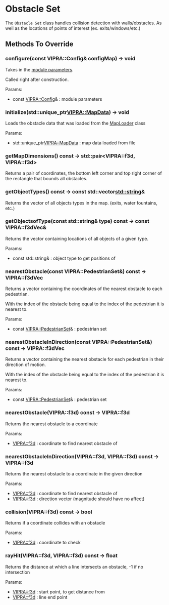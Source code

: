 # Obstacle Set

The `Obstacle Set` class handles collision detection with walls/obstacles. As well as the locations of points of interest (ex. exits/windows/etc.)


## Methods To Override

### configure(const VIPRA::Config& configMap) -> void

Takes in the [module parameters](Parameters.md).

Called right after construction.

Params:
- const [VIPRA::Config](Parameters.md)& : module parameters

### initialize(std::unique_ptr<VIPRA::MapData>) -> void

Loads the obstacle data that was loaded from the [MapLoader](Map_Loader.md) class

Params:
- std::unique_ptr<VIPRA::MapData> : map data loaded from file

### getMapDimensions() const -> std::pair<VIPRA::f3d, VIPRA::f3d>

Returns a pair of coordinates, the bottom left corner and top right corner of the rectangle that bounds all obstacles.

### getObjectTypes() const -> const std::vector<std::string>&

Returns the vector of all objects types in the map. (exits, water fountains, etc.)

### getObjectsofType(const std::string& type) const -> const VIPRA::f3dVec&

Returns the vector containing locations of all objects of a given type.

Params:
- const std::string& : object type to get positions of

### nearestObstacle(const VIPRA::PedestrianSet&) const -> VIPRA::f3dVec

Returns a vector containing the coordinates of the nearest obstacle to each pedestrian.

With the index of the obstacle being equal to the index of the pedestrian it is nearest to.

Params:
- const [VIPRA::PedestrianSet](PedestrianSet.md)& : pedestrian set

### nearestObstacleInDirection(const VIPRA::PedestrianSet&) const -> VIPRA::f3dVec

Returns a vector containing the nearest obstacle for each pedestrian in their direction of motion.

With the index of the obstacle being equal to the index of the pedestrian it is nearest to.

Params:
- const [VIPRA::PedestrianSet](PedestrianSet.md)& : pedestrian set

### nearestObstacle(VIPRA::f3d) const -> VIPRA::f3d

Returns the nearest obstacle to a coordinate

Params:
- [VIPRA::f3d](../VIPRATypes.md) : coordinate to find nearest obstacle of

### nearestObstacleInDirection(VIPRA::f3d, VIPRA::f3d) const -> VIPRA::f3d

Returns the nearest obstacle to a coordinate in the given direction

Params:
- [VIPRA::f3d](../VIPRATypes.md) : coordinate to find nearest obstacle of
- [VIPRA::f3d](../VIPRATypes.md) : direction vector (magnitude should have no affect)

### collision(VIPRA::f3d) const -> bool

Returns if a coordinate collides with an obstacle

Params:
- [VIPRA::f3d](../VIPRATypes.md) : coordinate to check

### rayHit(VIPRA::f3d, VIPRA::f3d) const -> float

Returns the distance at which a line intersects an obstacle, -1 if no intersection

Params:
- [VIPRA::f3d](../VIPRATypes.md) : start point, to get distance from
- [VIPRA::f3d](../VIPRATypes.md) : line end point